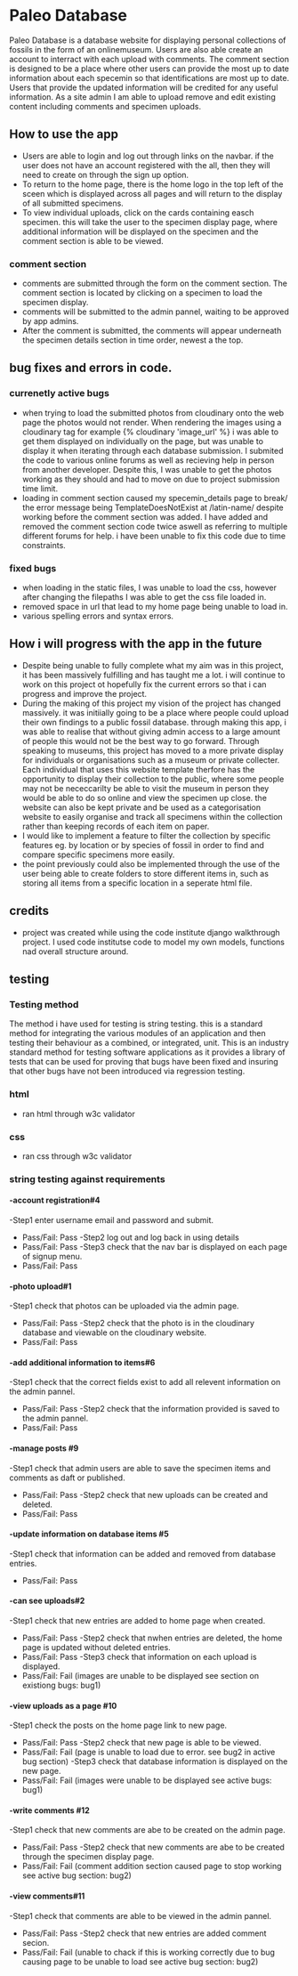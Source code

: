 # Paleo Database

Paleo Database is a database website for displaying personal collections of fossils in the form of an onlinemuseum. Users are also able create an account to interract with each upload with comments. The comment section is designed to be a place where other users can provide the most up to date information about each specemin so that identifications are most up to date. Users that provide the updated information will be credited for any useful information. As a site admin I am able to upload remove and edit existing content including comments and specimen uploads.

## How to use the app
- Users are able to login and log out through links on the navbar. if the user does not have an account registered with the all, then they will need to create on through the sign up option. 
- To return to the home page, there is the home logo in the top left of the sceen which is displayed across all pages and will return to the display of all submitted specimens. 
- To view individual uploads, click on the cards containing easch specimen. this will take the user to the specimen display page, where additional information will be displayed on the specimen and the comment section is able to be viewed.
### comment section
- comments are submitted through the form on the comment section. The comment section is located by clicking on a specimen to load the specimen display.
- comments will be submitted to the admin pannel, waiting to be approved by app admins.
- After the comment is submitted, the comments will appear underneath the specimen details section in time order, newest a the top. 


## bug fixes and errors in code.

### currenetly active bugs
- when trying to load the submitted photos from cloudinary onto the web page the photos would not render. When rendering the images using a cloudinary tag for example {% cloudinary 'image_url' %} i was able to get them displayed on individually on the page, but was unable to display it when iterating through each database submission. I submited the code to various online forums as well as recieving help in person from another developer. Despite this, I was unable to get the photos working as they should and had to move on due to project submission time limit.
- loading in comment section caused my specemin_details page to break/ the error message being TemplateDoesNotExist at /latin-name/ despite working before the comment section was added. I have added and removed the comment section code twice aswell as referring to multiple different forums for help. i have been unable to fix this code due to time constraints. 

### fixed bugs
- when loading in the static files, I was unable to load the css, however after changing the filepaths I was able to get the css file loaded in. 
- removed space in url that lead to my home page being unable to load in.
- various spelling errors and syntax errors.

## How i will progress with the app in the future
- Despite being unable to fully complete what my aim was in this project, it has been massively fulfilling and has taught me a lot. i will continue to work on this project ot hopefully fix the current errors so that i can progress and improve the project. 
- During the making of this project my vision of the project has changed massively. it was initiially going to be a place where people could upload their own findings to a public fossil database. through making this app, i was able to realise that without giving admin access to a large amount of people this would not be the best way to go forward. Through speaking to museums, this project has moved to a more private display for individuals or organisations such as a museum or private collecter. Each individual that uses this website template therfore has the opportunity to display their collection to the public, where some people may not be nececcarilty be able to visit the museum in person they would be able to do so online and view the specimen up close. the website can also be kept private and be used as a categorisation website to easily organise and track all specimens within the collection rather than keeping records of each item on paper. 
- I would like to implement a feature to filter the collection by specific features eg. by location or by species of fossil in order to find and compare specific specimens more easily.
- the point previously could also be implemented through the use of the user being able to create folders to store different items in, such as storing all items from a specific location in a seperate html file. 

## credits 
- project was created while using the code institute django walkthrough project. I used code institutse code to model my own models, functions nad overall structure around. 

## testing
### Testing method
The method i have used for testing is string testing. this is a standard method for integrating the various modules of an application and then testing their behaviour as a combined, or integrated, unit. This is an industry standard method for testing software applications as it provides a library of tests that can be used for proving that bugs have been fixed and insuring that other bugs have not been introduced via regression testing.
### html 
- ran html through w3c validator
### css
- ran css through w3c validator
### string testing against requirements
#### -account registration#4
-Step1
enter username email and password and submit.
- Pass/Fail: Pass
-Step2 log out and log back in using details
- Pass/Fail: Pass
-Step3 check that the nav bar is displayed on each page of signup menu. 
- Pass/Fail: Pass
#### -photo upload#1
-Step1 check that photos can be uploaded via the admin page. 
- Pass/Fail: Pass
-Step2 check that the photo is in the cloudinary database and viewable on the cloudinary website. 
- Pass/Fail: Pass
#### -add additional information to items#6
-Step1 check that the correct fields exist to add all relevent information on the admin pannel. 
- Pass/Fail: Pass
-Step2 check that the information provided is saved to the admin pannel. 
- Pass/Fail: Pass
#### -manage posts #9
-Step1 check that admin users are able to save the specimen items and comments as daft or published.
- Pass/Fail: Pass
-Step2 check that new uploads can be created and deleted. 
- Pass/Fail: Pass
#### -update information on database items #5
-Step1 check that information can be added and removed from database entries. 
- Pass/Fail: Pass
#### -can see uploads#2
-Step1 check that new entries are added to home page when created. 
- Pass/Fail: Pass
-Step2 check that nwhen entries are deleted, the home page is updated without deleted entries. 
- Pass/Fail: Pass
-Step3 check that information on each upload is displayed. 
- Pass/Fail: Fail (images are unable to be displayed see section on existiong bugs: bug1)
#### -view uploads as a page #10
-Step1 check the posts on the home page link to new page. 
- Pass/Fail: Pass
-Step2 check that new page is able to be viewed. 
- Pass/Fail: Fail (page is unable to load due to error. see bug2 in active bug section)
-Step3 check that database information is displayed on the new page. 
- Pass/Fail: Fail (images were unable to be displayed see active bugs: bug1)
#### -write comments #12
-Step1 check that new comments are abe to be created on the admin page. 
- Pass/Fail: Pass
-Step2 check that new comments are abe to be created through the specimen display page. 
- Pass/Fail: Fail (comment addition section caused page to stop working see active bug section: bug2)
#### -view comments#11
-Step1 check that comments are able to be viewed in the admin pannel. 
- Pass/Fail: Pass
-Step2 check that new entries are added comment secion. 
- Pass/Fail: Fail (unable to chack if this is working correctly due to bug causing page to be unable to load see active bug section: bug2)



